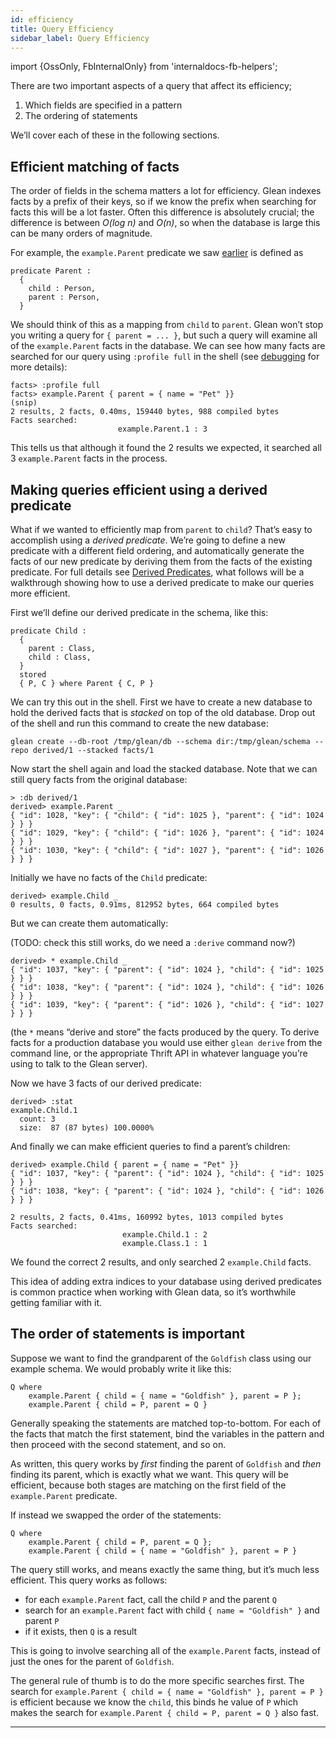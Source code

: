 ```yaml
---
id: efficiency
title: Query Efficiency
sidebar_label: Query Efficiency
---
```


import {OssOnly, FbInternalOnly} from 'internaldocs-fb-helpers';

There are two important aspects of a query that affect its efficiency;

1. Which fields are specified in a pattern
2. The ordering of statements

We’ll cover each of these in the following sections.

## Efficient matching of facts

The order of fields in the schema matters a lot for efficiency. Glean indexes facts by a prefix of their keys, so if we know the prefix when searching for facts this will be a lot faster. Often this difference is absolutely crucial; the difference is between *O(log n)* and *O(n)*, so when the database is large this can be many orders of magnitude.

For example, the `example.Parent` predicate we saw [earlier](./guide.md#matching-nested-facts) is defined as

```lang=angle
predicate Parent :
  {
    child : Person,
    parent : Person,
  }
```

We should think of this as a mapping from `child` to `parent`. Glean won’t stop you writing a query for `{ parent = ... }`, but such a query will examine all of the `example.Parent` facts in the database. We can see how many facts are searched for our query using `:profile full` in the shell (see [debugging](debugging.md) for more details):

```
facts> :profile full
facts> example.Parent { parent = { name = "Pet" }}
(snip)
2 results, 2 facts, 0.40ms, 159440 bytes, 988 compiled bytes
Facts searched:
                        example.Parent.1 : 3
```

This tells us that although it found the 2 results we expected, it searched all 3 `example.Parent` facts in the process.

## Making queries efficient using a derived predicate

What if we wanted to efficiently map from `parent` to `child`? That’s easy to accomplish using a *derived predicate*. We’re going to define a new predicate with a different field ordering, and automatically generate the facts of our new predicate by deriving them from the facts of the existing predicate.  For full details see [Derived Predicates](../derived.md), what follows will be a walkthrough showing how to use a derived predicate to make our queries more efficient.

First we’ll define our derived predicate in the schema, like this:

```lang=angle
predicate Child :
  {
    parent : Class,
    child : Class,
  }
  stored
  { P, C } where Parent { C, P }
```

We can try this out in the shell. First we have to create a new database to hold the derived facts that is *stacked* on top of the old database. Drop out of the shell and run this command to create the new database:

```lang=angle
glean create --db-root /tmp/glean/db --schema dir:/tmp/glean/schema --repo derived/1 --stacked facts/1
```

Now start the shell again and load the stacked database. Note that we can still query facts from the original database:

```lang=angle
> :db derived/1
derived> example.Parent _
{ "id": 1028, "key": { "child": { "id": 1025 }, "parent": { "id": 1024 } } }
{ "id": 1029, "key": { "child": { "id": 1026 }, "parent": { "id": 1024 } } }
{ "id": 1030, "key": { "child": { "id": 1027 }, "parent": { "id": 1026 } } }
```

Initially we have no facts of the `Child` predicate:

```lang=angle
derived> example.Child _
0 results, 0 facts, 0.91ms, 812952 bytes, 664 compiled bytes
```

But we can create them automatically:

(TODO: check this still works, do we need a `:derive` command now?)

```lang=angle
derived> * example.Child _
{ "id": 1037, "key": { "parent": { "id": 1024 }, "child": { "id": 1025 } } }
{ "id": 1038, "key": { "parent": { "id": 1024 }, "child": { "id": 1026 } } }
{ "id": 1039, "key": { "parent": { "id": 1026 }, "child": { "id": 1027 } } }
```

(the `*` means “derive and store” the facts produced by the query. To derive facts for a production database you would use either `glean derive` from the command line, or the appropriate Thrift API in whatever language you’re using to talk to the Glean server).

Now we have 3 facts of our derived predicate:

```lang=angle
derived> :stat
example.Child.1
  count: 3
  size:  87 (87 bytes) 100.0000%
```

And finally we can make efficient queries to find a parent’s children:

```lang=angle
derived> example.Child { parent = { name = "Pet" }}
{ "id": 1037, "key": { "parent": { "id": 1024 }, "child": { "id": 1025 } } }
{ "id": 1038, "key": { "parent": { "id": 1024 }, "child": { "id": 1026 } } }

2 results, 2 facts, 0.41ms, 160992 bytes, 1013 compiled bytes
Facts searched:
                         example.Child.1 : 2
                         example.Class.1 : 1
```

We found the correct 2 results, and only searched 2 `example.Child` facts.

This idea of adding extra indices to your database using derived predicates is common practice when working with Glean data, so it’s worthwhile getting familiar with it.

## The order of statements is important

Suppose we want to find the grandparent of the `Goldfish` class using our example schema. We would probably write it like this:

```lang=angle
Q where
    example.Parent { child = { name = "Goldfish" }, parent = P };
    example.Parent { child = P, parent = Q }
```

Generally speaking the statements are matched top-to-bottom. For each of the facts that match the first statement, bind the variables in the pattern and then proceed with the second statement, and so on.

As written, this query works by *first* finding the parent of `Goldfish` and *then* finding its parent, which is exactly what we want. This query will be efficient, because both stages are matching on the first field of the `example.Parent` predicate.

If instead we swapped the order of the statements:

```lang=angle
Q where
    example.Parent { child = P, parent = Q };
    example.Parent { child = { name = "Goldfish" }, parent = P }
```

The query still works, and means exactly the same thing, but it’s much less efficient. This query works as follows:

* for each `example.Parent` fact, call the child `P` and the parent `Q`
* search for an `example.Parent` fact with child `{ name = "Goldfish" }` and parent `P`
* if it exists, then `Q` is a result

This is going to involve searching all of the `example.Parent` facts, instead of just the ones for the parent of `Goldfish`.

The general rule of thumb is to do the more specific searches first. The search for `example.Parent { child = { name = "Goldfish" }, parent = P }` is efficient because we know the `child`, this binds he value of `P` which makes the search for `example.Parent { child = P, parent = Q }` also fast.
* * *

